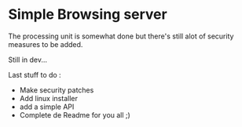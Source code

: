 # Simple Browsing server

The processing unit is somewhat done but there's still alot of security measures to be added.

Still in dev...

Last stuff to do :

- Make security patches
- Add linux installer
- add a simple API
- Complete de Readme for you all ;)
